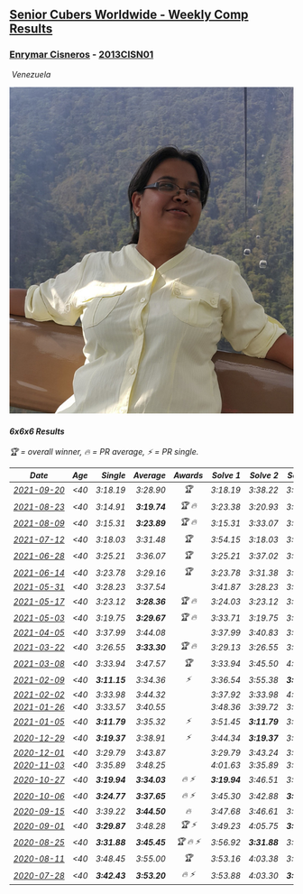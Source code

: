 <style>table {white-space: nowrap;}</style>
<link rel="stylesheet" type="text/css" href="/scw-comp/css/flags.css" />

## [Senior Cubers Worldwide - Weekly Comp Results](/scw-comp/results/)
### [Enrymar Cisneros](README.md) - [2013CISN01](https://www.worldcubeassociation.org/persons/2013CISN01?event=666)

<i class="flag flag-VE" />&nbsp;Venezuela

![Enrymar Cisneros](1530205432.jpg)

#### 6x6x6 Results

<span style="white-space: nowrap;">🏆 = overall winner</span>, <span style="white-space: nowrap;">🔥 = PR average</span>, <span style="white-space: nowrap;">⚡ = PR single</span>.

| Date | Age | Single | Average | Awards | Solve 1 | Solve 2 | Solve 3 | Video |
| :--: | :--: | --: | --: | :--: | --: | --: | --: | :-- |
| [2021-09-20](../../results/2021-09-20/666.md) | <40 | 3:18.19 | 3:28.90 | 🏆 | 3:18.19 | 3:38.22 | 3:30.28 | [Desktop](https://www.facebook.com/events/4223726381008841/permalink/4268847066496772) / [Mobile](https://m.facebook.com/events/4223726381008841?view=permalink&id=4268847066496772) |
| [2021-08-23](../../results/2021-08-23/666.md) | <40 | 3:14.91 | **3:19.74** | 🏆 🔥 | 3:23.38 | 3:20.93 | 3:14.91 | [Desktop](https://www.facebook.com/events/1108693076205590/permalink/1117013025373595) / [Mobile](https://m.facebook.com/events/1108693076205590?view=permalink&id=1117013025373595) |
| [2021-08-09](../../results/2021-08-09/666.md) | <40 | 3:15.31 | **3:23.89** | 🏆 🔥 | 3:15.31 | 3:33.07 | 3:23.30 | [Desktop](https://www.facebook.com/events/2863148610663733/permalink/2872934523018475) / [Mobile](https://m.facebook.com/events/2863148610663733?view=permalink&id=2872934523018475) |
| [2021-07-12](../../results/2021-07-12/666.md) | <40 | 3:18.03 | 3:31.48 | 🏆 | 3:54.15 | 3:18.03 | 3:22.25 | [Desktop](https://www.facebook.com/events/3019269651530977/permalink/3054266708031271) / [Mobile](https://m.facebook.com/events/3019269651530977?view=permalink&id=3054266708031271) |
| [2021-06-28](../../results/2021-06-28/666.md) | <40 | 3:25.21 | 3:36.07 | 🏆 | 3:25.21 | 3:37.02 | 3:45.99 | [Desktop](https://www.facebook.com/events/248738199926629/permalink/256248875842228) / [Mobile](https://m.facebook.com/events/248738199926629?view=permalink&id=256248875842228) |
| [2021-06-14](../../results/2021-06-14/666.md) | <40 | 3:23.78 | 3:29.16 | 🏆 | 3:23.78 | 3:31.38 | 3:32.32 | [Desktop](https://www.facebook.com/events/833966864162581/permalink/842501983309069) / [Mobile](https://m.facebook.com/events/833966864162581?view=permalink&id=842501983309069) |
| [2021-05-31](../../results/2021-05-31/666.md) | <40 | 3:28.23 | 3:37.54 |  | 3:41.87 | 3:28.23 | 3:42.52 | [Desktop](https://www.facebook.com/events/1677723082618127/permalink/1684157048641397) / [Mobile](https://m.facebook.com/events/1677723082618127?view=permalink&id=1684157048641397) |
| [2021-05-17](../../results/2021-05-17/666.md) | <40 | 3:23.12 | **3:28.36** | 🏆 🔥 | 3:24.03 | 3:23.12 | 3:37.92 | [Desktop](https://www.facebook.com/events/373354890741855/permalink/379305903480087) / [Mobile](https://m.facebook.com/events/373354890741855?view=permalink&id=379305903480087) |
| [2021-05-03](../../results/2021-05-03/666.md) | <40 | 3:19.75 | **3:29.67** | 🏆 🔥 | 3:33.71 | 3:19.75 | 3:35.55 | [Desktop](https://www.facebook.com/events/158701836186375/permalink/166509088738983) / [Mobile](https://m.facebook.com/events/158701836186375?view=permalink&id=166509088738983) |
| [2021-04-05](../../results/2021-04-05/666.md) | <40 | 3:37.99 | 3:44.08 |  | 3:37.99 | 3:40.83 | 3:53.43 | [Desktop](https://www.facebook.com/events/2619499895016321/permalink/2629299047369739) / [Mobile](https://m.facebook.com/events/2619499895016321?view=permalink&id=2629299047369739) |
| [2021-03-22](../../results/2021-03-22/666.md) | <40 | 3:26.55 | **3:33.30** | 🏆 🔥 | 3:29.13 | 3:26.55 | 3:44.21 | [Desktop](https://www.facebook.com/events/2537500386546221/permalink/2546967225599537) / [Mobile](https://m.facebook.com/events/2537500386546221?view=permalink&id=2546967225599537) |
| [2021-03-08](../../results/2021-03-08/666.md) | <40 | 3:33.94 | 3:47.57 | 🏆 | 3:33.94 | 3:45.50 | 4:03.27 | [Desktop](https://www.facebook.com/events/161142189072151/permalink/167713985081638) / [Mobile](https://m.facebook.com/events/161142189072151?view=permalink&id=167713985081638) |
| [2021-02-09](../../results/2021-02-09/666.md) | <40 | **3:11.15** | 3:34.36 | ⚡ | 3:36.54 | 3:55.38 | **3:11.15** | [Desktop](https://www.facebook.com/events/1072787469872680/permalink/1077018616116232) / [Mobile](https://m.facebook.com/events/1072787469872680?view=permalink&id=1077018616116232) |
| [2021-02-02](../../results/2021-02-02/666.md) | <40 | 3:33.98 | 3:44.32 |  | 3:37.92 | 3:33.98 | 4:01.06 | [Desktop](https://www.facebook.com/events/419241732746821/permalink/422758295728498) / [Mobile](https://m.facebook.com/events/419241732746821?view=permalink&id=422758295728498) |
| [2021-01-26](../../results/2021-01-26/666.md) | <40 | 3:33.57 | 3:40.55 |  | 3:48.36 | 3:39.72 | 3:33.57 | [Desktop](https://www.facebook.com/events/886756952081472/permalink/890771551680012) / [Mobile](https://m.facebook.com/events/886756952081472?view=permalink&id=890771551680012) |
| [2021-01-05](../../results/2021-01-05/666.md) | <40 | **3:11.79** | 3:35.32 | ⚡ | 3:51.45 | **3:11.79** | 3:42.72 | [Desktop](https://www.facebook.com/events/438895340619582/permalink/443008373541612) / [Mobile](https://m.facebook.com/events/438895340619582?view=permalink&id=443008373541612) |
| [2020-12-29](../../results/2020-12-29/666.md) | <40 | **3:19.37** | 3:38.91 | ⚡ | 3:44.34 | **3:19.37** | 3:53.03 | [Desktop](https://www.facebook.com/events/1086076581855919/permalink/1089728418157402) / [Mobile](https://m.facebook.com/events/1086076581855919?view=permalink&id=1089728418157402) |
| [2020-12-01](../../results/2020-12-01/666.md) | <40 | 3:29.79 | 3:43.87 |  | 3:29.79 | 3:43.24 | 3:58.59 | [Desktop](https://www.facebook.com/events/1067911153659963/permalink/1072454753205603) / [Mobile](https://m.facebook.com/events/1067911153659963?view=permalink&id=1072454753205603) |
| [2020-11-03](../../results/2020-11-03/666.md) | <40 | 3:35.89 | 3:48.25 |  | 4:01.63 | 3:35.89 | 3:47.24 | [Desktop](https://www.facebook.com/events/391709741873523/permalink/397329191311578) / [Mobile](https://m.facebook.com/events/391709741873523?view=permalink&id=397329191311578) |
| [2020-10-27](../../results/2020-10-27/666.md) | <40 | **3:19.94** | **3:34.03** | 🔥 ⚡ | **3:19.94** | 3:46.51 | 3:35.64 | [Desktop](https://www.facebook.com/events/1621959871298390/permalink/1628704757290568) / [Mobile](https://m.facebook.com/events/1621959871298390?view=permalink&id=1628704757290568) |
| [2020-10-06](../../results/2020-10-06/666.md) | <40 | **3:24.77** | **3:37.65** | 🔥 ⚡ | 3:45.30 | 3:42.88 | **3:24.77** | [Desktop](https://www.facebook.com/events/2766581680255939/permalink/2772741856306588) / [Mobile](https://m.facebook.com/events/2766581680255939?view=permalink&id=2772741856306588) |
| [2020-09-15](../../results/2020-09-15/666.md) | <40 | 3:39.22 | **3:44.50** | 🔥 | 3:47.68 | 3:46.61 | 3:39.22 | [Desktop](https://www.facebook.com/events/655903882008117/permalink/660978158167356) / [Mobile](https://m.facebook.com/events/655903882008117?view=permalink&id=660978158167356) |
| [2020-09-01](../../results/2020-09-01/666.md) | <40 | **3:29.87** | 3:48.28 | 🏆 ⚡ | 3:49.23 | 4:05.75 | **3:29.87** | [Desktop](https://www.facebook.com/events/987180995036806/permalink/992459801175592) / [Mobile](https://m.facebook.com/events/987180995036806?view=permalink&id=992459801175592) |
| [2020-08-25](../../results/2020-08-25/666.md) | <40 | **3:31.88** | **3:45.45** | 🏆 🔥 ⚡ | 3:56.92 | **3:31.88** | 3:47.55 | [Desktop](https://www.facebook.com/events/375269430142971/permalink/380008199669094) / [Mobile](https://m.facebook.com/events/375269430142971?view=permalink&id=380008199669094) |
| [2020-08-11](../../results/2020-08-11/666.md) | <40 | 3:48.45 | 3:55.00 | 🏆 | 3:53.16 | 4:03.38 | 3:48.45 | [Desktop](https://www.facebook.com/events/1112228215845470/permalink/1118015471933411) / [Mobile](https://m.facebook.com/events/1112228215845470?view=permalink&id=1118015471933411) |
| [2020-07-28](../../results/2020-07-28/666.md) | <40 | **3:42.43** | **3:53.20** | 🔥 ⚡ | 3:53.88 | 4:03.30 | **3:42.43** | [Desktop](https://www.facebook.com/events/299658408049797/permalink/303432914339013) / [Mobile](https://m.facebook.com/events/299658408049797?view=permalink&id=303432914339013) |


<!-- Global site tag (gtag.js) - Google Analytics -->
<script async src="https://www.googletagmanager.com/gtag/js?id=UA-86348435-3"></script>
<script>window.dataLayer = window.dataLayer || []; function gtag() {dataLayer.push(arguments);} gtag('js', new Date()); gtag('config', 'UA-86348435-3');</script>
